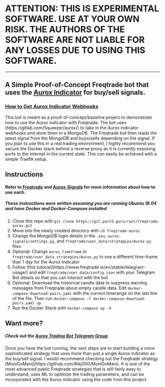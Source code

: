 # ATTENTION: THIS IS EXPERIMENTAL SOFTWARE. USE AT YOUR OWN RISK. THE AUTHORS OF THE SOFTWARE ARE NOT LIABLE FOR ANY LOSSES DUE TO USING THIS SOFTWARE.
***
## A Simple Proof-of-Concept Freqtrade bot that uses the [Aurox Indicator](https://getaurox.com) for buy/sell signals.

### [How to Get Aurox Indicator Webhooks](http://help.getaurox.com/en/articles/4771137-setting-up-using-alerts-on-aurox-scanner)

<p>This bot is meant as a proof-of-concept/baseline project to demonstrate how to use the Aurox indicator with Freqtrade. The bot uses (https://gitlab.com/5queezer/aurox/) to take in the Aurox indicator webhooks and store them in a MongoDB. The Freqtrade bot then reads the latest signal from the MongoDB and buys/sells depending on the signal. If you plan to use this in a real trading environment, I highly recommend you secure the Docker stack behind a reverse proxy as it is currently exposing ports to the internet in the current state. This can easily be achieved with a simple Traefik setup.</p>

## Instructions

#### Refer to [Freqtrade](https://freqtrade.io) and [Aurox-Signals](https://gitlab.com/5queezer/aurox/) for more information about how to use each.

##### These instructions were written assuming you are running Ubuntu 18.04 and have Docker and Docker-Compose installed
<ol>
<li>Clone this repo with <code>git clone https://git.partd.guru/root/freqtrade-aurox.git</code></li>
<li>Move into the newly created directory with <code>cd freqtrade-aurox</code></li>
<li>Change the MongoDB login details in the <code>.env</code>, <code>aurox-signals/settings.py</code>, and <code>freqtrade/user_data/strategies/Aurox.py</code> files</li>
<li>Optional: Change <code>aurox_timeframe</code> in <code>freqtrade/user_data_strategies/Aurox.py</code> to use a different time-frame than 1 day for the Aurox Indicator</li>
<li>Follow [this tutorial](https://www.freqtrade.io/en/stable/telegram-usage/) and edit <code>freqtrade/user_data/config.json</code> with your Telegram Bot details so that you can interact with the bot</li>
<li>Optional: Download the historical candle data to suppress warning messages from Freqtrade about empty candle data. Edit <code>docker-compose-download-pairs.yaml</code> with the correct timerange on the last line of the file. Then run <code>docker-compose -f docker-compose-download-pairs.yaml up</code></li>
<li>Run the Docker Stack with <code>docker-compose up -d</code></li>
</ol>

## Want more?
##### Check out the [Aurox Trading Bot Telegram Group](https://t.me/aurox_bots)
<p>Once you have the bot running, the next steps are to start building a more sophisticated strategy that uses more than just a single Aurox indicator as the buy/sell signal. I would recommend checking out the Freqtrade strategy [MoniGoMani](https://github.com/Rikj000/MoniGoMani). It is one of the most advanced public Freqtrade strategies that is still fairly easy to understand, uses ML to optimize the trading parameters, and can be incorporated with the Aurox indicator using the code from this project.</p>
